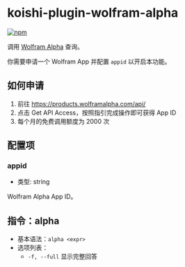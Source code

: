 # koishi-plugin-wolfram-alpha
 
[![npm](https://img.shields.io/npm/v/koishi-plugin-wolfram-alpha?style=flat-square)](https://www.npmjs.com/package/koishi-plugin-wolfram-alpha)

调用 [Wolfram Alpha](https://www.wolframalpha.com/) 查询。

你需要申请一个 Wolfram App 并配置 `appid` 以开启本功能。

## 如何申请

1. 前往 https://products.wolframalpha.com/api/
2. 点击 Get API Access，按照指引完成操作即可获得 App ID
3. 每个月的免费调用额度为 2000 次

## 配置项

### appid

- 类型: string

Wolfram Alpha App ID。

## 指令：alpha

- 基本语法：`alpha <expr>`
- 选项列表：
  - `-f, --full` 显示完整回答
